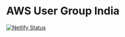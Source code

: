 # AWS User Group India 

[![Netlify Status](https://api.netlify.com/api/v1/badges/f65cf15b-eb61-435f-993f-e134fdab67ff/deploy-status)](https://app.netlify.com/sites/kind-elion-dc6052/deploys)
